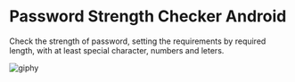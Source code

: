 # Password Strength Checker Android
Check the strength of password, setting the requirements by required length, with at least special character, numbers and leters.

![giphy](https://user-images.githubusercontent.com/13048080/30842440-e8e7a56c-a2b4-11e7-87aa-3dddcd69b544.gif)
